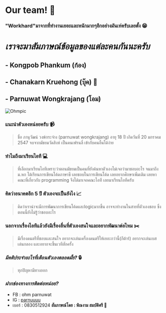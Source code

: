 # Our team! :wave:



### "Workhard"มาจากที่ทํางานเยอะและหนักมากๆอีกอย่างมันเท่ครับเลยตั้ง :grin:


# ***เราจะมาสัมภาษณ์ข้อมูลของแต่ละคนกันนะครับ***

## - Kongpob Phankum (ก้อง)

## - Chanakarn Kruehong (บุ๊ค) :orange_book:

## - Parnuwat Wongkrajang (โอม)
 
![Ohmpic](../main/png/Ohm_pic.jpg)

### แนะนําตัวเองหน่อยครับ :video_camera:
> ชื่อ ภานุวัฒน์ วงษ์กระจ่าง (parnuwat wongkrajang)  อายุ 18 ปี เกิดวันที่ 20 มกราคม 2547 จบจากมัธยมวัดสิงห์ เป็นคนเฟรนลี่ เข้ากับคนอื่นได้ง่าย
### ทำไมถึงมาเรียนไอที :computer:
> ที่เลือกมาเรียนไอทีเพราะว่าตอนมัธยมเป็นคนที่ยังค้นหาตัวเองไม่เจอว่ามาชอบอะไร จนมาถึงม.หก ได้เรียนการเขียนโค้ดภาษาซี เลยชอบในการเขียนโค้ด เลยอยากศึกษาเพิ่มเติม เลยหาคณะที่เกี่ยวกับ programming จึงได้มาเจอคณะไอที เลยมาเรียนไอทีครับ
### **คิดว่าอนาคตอีก 5 ปี ตัวเองจะเป็นยังไง** :chart_with_upwards_trend:
> คิดว่าเราน่าจะมีการพัฒนาการเขียนโค้ดและlogicมากขึ้น อาจจะทำงานในสายที่ตัวเองชอบ 
ซึ่งตอนนี้ยังไม่รู้ว่าชอบอะไร
### **นอกจากเรื่องไอทีแล้วยังมีเรื่องอื่นที่ตัวเองสนใจและอยากพัฒนาต่อไหม** :scissors:
> มีเรื่องดนตรีที่ชอบและสนใจ อยากจะเล่นเครื่องดนตรีให้เยอะกว่านี้(กีต้าร์) อยากจะเล่นเบสเล่นกลอง และอยากจะขึ้นเวทีสักครั้ง
### *มีคติประจําอะไรที่เตือนตัวเองตลอดมั้ย?* :lock:
> ทุกปัญหามีทางออก
### *ฝากช่องทางการติดต่อหน่อย?*
- FB : ohm parnuwat 
- IG : [parnuuuu](https://www.instagram.com/parnuuuu/)
- เบอร์ : 0830512924
**สัมภาษณ์โดย : พิณงาม สมบัติศรี :gun:**

